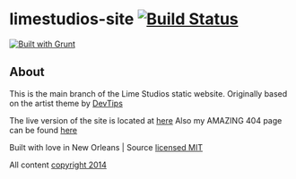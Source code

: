 # limestudios-site [![Build Status](https://travis-ci.org/LimeStudios/limestudios-site.svg?branch=master)](https://travis-ci.org/Limestudios/limestudios-site)

[![Built with Grunt](https://cdn.gruntjs.com/builtwith.png)](http://gruntjs.com/)

## About

This is the main branch of the Lime Studios static website. Originally based on the artist theme by [DevTips](https://www.youtube.com/user/DevTipsForDesigners)

The live version of the site is located at [here](http://limestudios.net/)
Also my AMAZING 404 page can be found [here](http://limestudios.net/error)

Built with love in New Orleans | Source [licensed MIT](LICENSE)

All content [copyright 2014](LICENSE)
